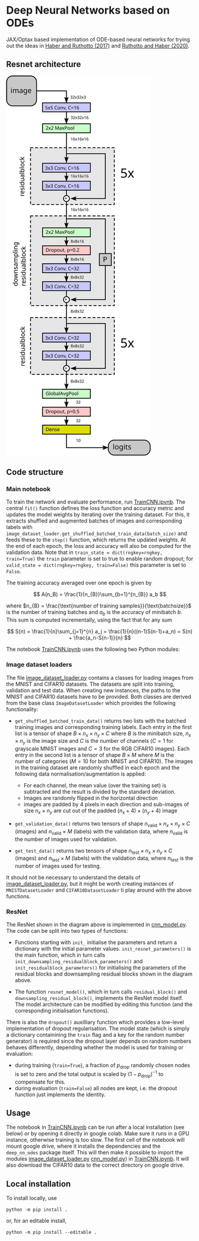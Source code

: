 # Deep Neural Networks based on ODEs

JAX/Optax based implementation of ODE-based neural networks for trying out the ideas in [Haber and Ruthotto (2017)](https://arxiv.org/abs/1705.03341) and [Ruthotto and Haber (2020)](https://arxiv.org/abs/1804.04272).

## Resnet architecture
![Model architecture](resnet.svg)

## Code structure
### Main notebook
To train the network and evaluate performance, run [TrainCNN.ipynb](src/TrainCNN.ipynb). The central `fit()` function defines the loss function and accuracy metric and updates the model weights by iterating over the training dataset. For this, it extracts shuffled and augmented batches of images and corresponding labels with `image_dataset_loader.get_shuffled_batched_train_data(batch_size)` and feeds these to the `step()` function, which returns the updated weights. At the end of each epoch, the loss and accuracy will also be computed for the validation data. Note that in `train_state = dict(rngkey=rngkey, train=True)` the `train` parameter is set to true to enable random dropout; for `valid_state = dict(rngkey=rngkey, train=False)` this parameter is set to `False`.

The training accuracy averaged over one epoch is given by

$$
A(n_B) = \frac{1}{n_{B}}\sum_{b=1}^{n_{B}} a_b
$$

where $n_{B} = \frac{\text{number of training samples}}{\text{batchsize}}$ is the number of training batches and $a_b$ is the accuracy of minibatch $b$. This sum is computed incrementally, using the fact that for any sum

$$
S(n) = \frac{1}{n}\sum_{j=1}^{n} a_j = \frac{1}{n}((n-1)S(n-1)+a_n) = S(n) + \frac{a_n-S(n-1)}{n}
$$

The notebook [TrainCNN.ipynb](src/TrainCNN.ipynb) uses the following two Python modules:

### Image dataset loaders
The file [image_dataset_loader.py](src/deep_nn_odes/image_dataset_loader.py) contains a classes for loading images from the MNIST and CIFAR10 datasets. The datasets are split into training, validation and test data. When creating new instances, the paths to the MNIST and CIFAR10 datasets have to be provided. Both classes are derived from the base class `ImageDatasetLoader` which provides the following functionality:

* `get_shuffled_batched_train_data()` returns two lists with the batched training images and corresponding training labels. Each entry in the first list is a tensor of shape $B\times n_x\times n_y\times C$ where $B$ is the minibatch size, $n_x\times n_y$ is the image size and $C$ is the number of channels ($C=1$ for grayscale MNIST images and $C=3$ for the RGB CIFAR10 images). Each entry in the second list is a tensor of shape $B\times M$ where $M$ is the number of categories ($M=10$ for both MNIST and CIFAR10). The images in the training dataset are randomly shuffled in each epoch and the following data normalisation/augmentation is applied:
    - For each channel, the mean value (over the training set) is subtracted and the result is divided by the standard deviation.
    - Images are randomly flipped in the horizontal direction
    - images are padded by 4 pixels in each direction and sub-images of size $n_x\times n_y$ are cut out of the padded $(n_x+4)\times (n_y+4)$ image

* `get_validation_data()` returns two tensors of shape $n_{\text{valid}}\times n_x\times n_y \times C$ (images) and $n_{\text{valid}}\times M$ (labels) with the validation data, where $n_{\text{valid}}$ is the number of images used for validation.

* `get_test_data()` returns two tensors of shape $n_{\text{test}}\times n_x\times n_y \times C$ (images) and $n_{\text{test}}\times M$ (labels) with the validation data, where $n_{\text{test}}$ is the number of images used for testing.

It should not be necessary to understand the details of [image_dataset_loader.py](src/deep_nn_odes/image_dataset_loader.py), but it might be worth creating instances of `MNISTDatasetLoader` and `CIFAR10DatasetLoader` ti play around with the above functions.


### ResNet
The ResNet shown in the diagram above is implemented in [cnn_model.py](src/deep_nn_odes/cnn_model.py). The code can be split into two types of functions:

* Functions starting with `init_` initialise the parameters and return a dictionary with the initial parameter values. `init_resnet_parameters()` is the main function, which in turn calls `init_downsampling_residualblock_parameters()` and `init_residualblock_parameters()` for initialising the parameters of the residual blocks and downsampling residual blocks shown in the diagram above.

* The function `resnet_model()`, which in turn calls `residual_block()` and `downsampling_residual_block()`, implements the ResNet model itself. The model architecture can be modified by editing this function (and the corresponding initialisation functions).

There is also the `dropout()` auxilliary function which provides a low-level implementation of dropout regularisation. The model state (which is simply a dictionary containining the `train` flag and a key for the random number generator) is required since the dropout layer depends on random numbers behaves differently, depending whether the model is used for training or evaluation:

* during training (`train=True`), a fraction of $p_{\text{drop}}$ randomly chosen nodes is set to zero and the total output is scaled by $(1-p_{\text{drop}})^{-1}$ to compensate for this.
* during evaluation (`train=False`) all nodes are kept, i.e. the dropout function just implements the identity.

## Usage
The notebook in [TrainCNN.ipynb](src/TrainCNN.ipynb) can be run after a local installation (see below) or by opening it directly in google colab. Make sure it runs in a GPU instance, otherwise training is too slow. The first cell of the notebook will mount google drive, where it installs the dependencies and the `deep_nn_odes` package itself. This will then make it possible to import the modules [image_dataset_loader.py](src/deep_nn_odes/image_dataset_loader.py) [cnn_model.py](src/deep_nn_odes/cnn_model.py)) in [TrainCNN.ipynb](src/TrainCNN.ipynb). It will also download the CIFAR10 data to the correct directory on google drive.

## Local installation
To install locally, use
```
python -m pip install .
```

or, for an editable install,

```
python -m pip install --editable .
```
